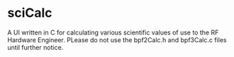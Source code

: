 # sciCalc
A UI written in C for calculating various scientific values of use to the RF Hardware Engineer.
PLease do not use the bpf2Calc.h and bpf3Calc.c files until further notice.
